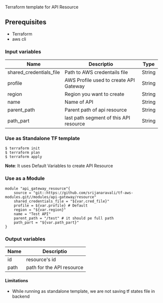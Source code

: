 Terraform template for API Resource
## Prerequisites
* Terraform
* aws cli
### Input variables

|   Name   |    Descriptio  |   Type    |
|----------|----------------|-----------|
|shared_credentials_file| Path to AWS credentails file| String|
|profile| AWS Profile used to create API Gateway| String|
|region| Region you want to create | String
|name| Name of API | String
|parent_path| Parent path of api resource | String
|path_part|  last path segment of this API resource| String

### Use as Standalone TF template

```
$ terraform init
$ terraform plan
$ terraform apply
```

**Note**: It uses Default Variables to create API Resource

### Use as a Module

```
module "api_gateway_resource"{
    source = "git::https://github.com/srijanaravali/tf-aws-modules.git//modules/api-gateway/resource"
    shared_credentials_file = "${var.cred_file}"
    profile = ${var.profile} # Default
    region = "${var.region}"
    name = "Test API"
    parent_path = "/test" # it should pe full path
    path_part = "${var.path_part}"
}
```

### Output variables
|   Name    |   Descriptio  |
|-----------|---------------|
|id         | resource's id |
|path       | path for the API resource|

#### Limitations
* While running as standalone template, we are not saving tf states file in backend